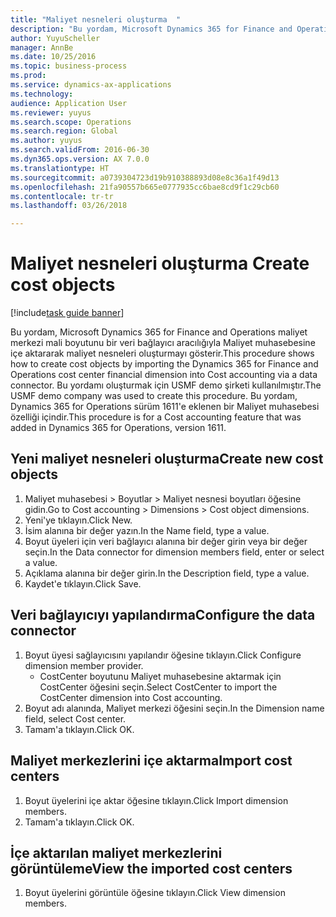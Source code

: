 ```yaml
--- 
title: "Maliyet nesneleri oluşturma  "
description: "Bu yordam, Microsoft Dynamics 365 for Finance and Operations maliyet merkezi mali boyutunu bir veri bağlayıcı aracılığıyla Maliyet muhasebesine içe aktararak maliyet nesneleri oluşturmayı gösterir."
author: YuyuScheller
manager: AnnBe
ms.date: 10/25/2016
ms.topic: business-process
ms.prod: 
ms.service: dynamics-ax-applications
ms.technology: 
audience: Application User
ms.reviewer: yuyus
ms.search.scope: Operations
ms.search.region: Global
ms.author: yuyus
ms.search.validFrom: 2016-06-30
ms.dyn365.ops.version: AX 7.0.0
ms.translationtype: HT
ms.sourcegitcommit: a0739304723d19b910388893d08e8c36a1f49d13
ms.openlocfilehash: 21fa90557b665e0777935cc6bae8cd9f1c29cb60
ms.contentlocale: tr-tr
ms.lasthandoff: 03/26/2018

---
```

# <a name="create-cost-objects"></a><span data-ttu-id="85347-103">Maliyet nesneleri oluşturma  </span><span class="sxs-lookup"><span data-stu-id="85347-103">Create cost objects</span></span> 

[!include[task guide banner](../../includes/task-guide-banner.md)]

<span data-ttu-id="85347-104">Bu yordam, Microsoft Dynamics 365 for Finance and Operations maliyet merkezi mali boyutunu bir veri bağlayıcı aracılığıyla Maliyet muhasebesine içe aktararak maliyet nesneleri oluşturmayı gösterir.</span><span class="sxs-lookup"><span data-stu-id="85347-104">This procedure shows how to create cost objects by importing the Dynamics 365 for Finance and Operations cost center financial dimension into Cost accounting via a data connector.</span></span> <span data-ttu-id="85347-105">Bu yordamı oluşturmak için USMF demo şirketi kullanılmıştır.</span><span class="sxs-lookup"><span data-stu-id="85347-105">The USMF demo company was used to create this procedure.</span></span> <span data-ttu-id="85347-106">Bu yordam, Dynamics 365 for Operations sürüm 1611'e eklenen bir Maliyet muhasebesi özelliği içindir.</span><span class="sxs-lookup"><span data-stu-id="85347-106">This procedure is for a Cost accounting feature that was added in Dynamics 365 for Operations, version 1611.</span></span>


## <a name="create-new-cost-objects"></a><span data-ttu-id="85347-107">Yeni maliyet nesneleri oluşturma</span><span class="sxs-lookup"><span data-stu-id="85347-107">Create new cost objects</span></span>
1. <span data-ttu-id="85347-108">Maliyet muhasebesi > Boyutlar > Maliyet nesnesi boyutları öğesine gidin.</span><span class="sxs-lookup"><span data-stu-id="85347-108">Go to Cost accounting > Dimensions > Cost object dimensions.</span></span>
2. <span data-ttu-id="85347-109">Yeni'ye tıklayın.</span><span class="sxs-lookup"><span data-stu-id="85347-109">Click New.</span></span>
3. <span data-ttu-id="85347-110">İsim alanına bir değer yazın.</span><span class="sxs-lookup"><span data-stu-id="85347-110">In the Name field, type a value.</span></span>
4. <span data-ttu-id="85347-111">Boyut üyeleri için veri bağlayıcı alanına bir değer girin veya bir değer seçin.</span><span class="sxs-lookup"><span data-stu-id="85347-111">In the Data connector for dimension members field, enter or select a value.</span></span>
5. <span data-ttu-id="85347-112">Açıklama alanına bir değer girin.</span><span class="sxs-lookup"><span data-stu-id="85347-112">In the Description field, type a value.</span></span>
6. <span data-ttu-id="85347-113">Kaydet'e tıklayın.</span><span class="sxs-lookup"><span data-stu-id="85347-113">Click Save.</span></span>

## <a name="configure-the-data-connector"></a><span data-ttu-id="85347-114">Veri bağlayıcıyı yapılandırma</span><span class="sxs-lookup"><span data-stu-id="85347-114">Configure the data connector</span></span>
1. <span data-ttu-id="85347-115">Boyut üyesi sağlayıcısını yapılandır öğesine tıklayın.</span><span class="sxs-lookup"><span data-stu-id="85347-115">Click Configure dimension member provider.</span></span>
    * <span data-ttu-id="85347-116">CostCenter boyutunu Maliyet muhasebesine aktarmak için CostCenter öğesini seçin.</span><span class="sxs-lookup"><span data-stu-id="85347-116">Select CostCenter to import the CostCenter dimension into Cost accounting.</span></span>  
2. <span data-ttu-id="85347-117">Boyut adı alanında, Maliyet merkezi öğesini seçin.</span><span class="sxs-lookup"><span data-stu-id="85347-117">In the Dimension name field, select Cost center.</span></span>
3. <span data-ttu-id="85347-118">Tamam'a tıklayın.</span><span class="sxs-lookup"><span data-stu-id="85347-118">Click OK.</span></span>

## <a name="import-cost-centers"></a><span data-ttu-id="85347-119">Maliyet merkezlerini içe aktarma</span><span class="sxs-lookup"><span data-stu-id="85347-119">Import cost centers</span></span>
1. <span data-ttu-id="85347-120">Boyut üyelerini içe aktar öğesine tıklayın.</span><span class="sxs-lookup"><span data-stu-id="85347-120">Click Import dimension members.</span></span>
2. <span data-ttu-id="85347-121">Tamam'a tıklayın.</span><span class="sxs-lookup"><span data-stu-id="85347-121">Click OK.</span></span>

## <a name="view-the-imported-cost-centers"></a><span data-ttu-id="85347-122">İçe aktarılan maliyet merkezlerini görüntüleme</span><span class="sxs-lookup"><span data-stu-id="85347-122">View the imported cost centers</span></span>
1. <span data-ttu-id="85347-123">Boyut üyelerini görüntüle öğesine tıklayın.</span><span class="sxs-lookup"><span data-stu-id="85347-123">Click View dimension members.</span></span>


